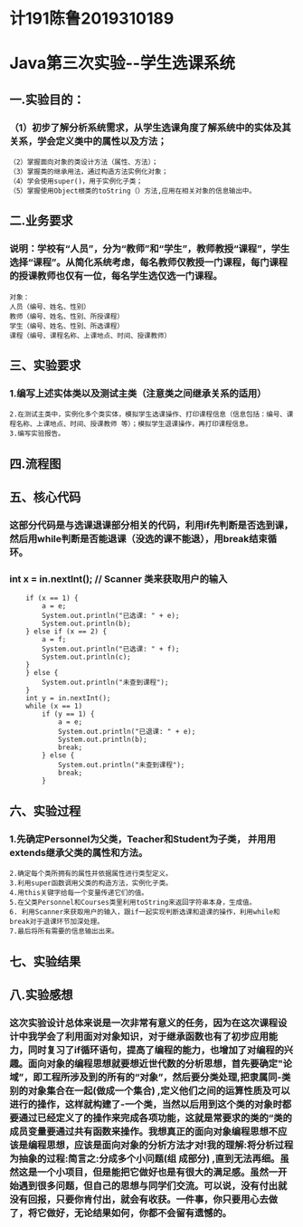 # 计191陈鲁2019310189
# Java第三次实验--学生选课系统

## 一.实验目的：
### （1）初步了解分析系统需求，从学生选课角度了解系统中的实体及其关系，学会定义类中的属性以及方法；
    （2）掌握面向对象的类设计方法（属性、方法）；
    （3）掌握类的继承用法，通过构造方法实例化对象；
    （4）学会使用super()，用于实例化子类；
    （5）掌握使用Object根类的toString（）方法,应用在相关对象的信息输出中。

## 二.业务要求
### 说明：学校有“人员”，分为“教师”和“学生”，教师教授“课程”，学生选择“课程”。从简化系统考虑，每名教师仅教授一门课程，每门课程的授课教师也仅有一位，每名学生选仅选一门课程。
    对象：
    人员（编号、姓名、性别）
    教师（编号、姓名、性别、所授课程）
    学生（编号、姓名、性别、所选课程）
    课程（编号、课程名称、上课地点、时间、授课教师）

## 三、实验要求
### 1.编写上述实体类以及测试主类（注意类之间继承关系的适用）
    2.在测试主类中，实例化多个类实体，模拟学生选课操作、打印课程信息（信息包括：编号、课程名称、上课地点、时间、授课教师 等）；模拟学生退课操作，再打印课程信息。
    3.编写实验报告。 

## 四.流程图
### 

## 五、核心代码
### 这部分代码是与选课退课部分相关的代码，利用if先判断是否选到课，然后用while判断是否能退课（没选的课不能退），用break结束循环。

### int x = in.nextInt();    // Scanner 类来获取用户的输入
        if (x == 1) {
            a = e;
            System.out.println("已选课: " + e);
            System.out.println(b);
        } else if (x == 2) {
            a = f;
            System.out.println("已选课: " + f);
            System.out.println(c);
        }
        } else {
            System.out.println("未查到课程");
        }
        int y = in.nextInt();
        while (x == 1)
            if (y == 1) {
                a = e;
                System.out.println("已退课: " + e);
                System.out.println(b);
                break;
            } else {
                System.out.println("未查到课程");
                break;
            }

## 六、实验过程
### 1.先确定Personnel为父类，Teacher和Student为子类， 并用用extends继承父类的属性和方法。
    2.确定每个类所拥有的属性并依据属性进行类型定义。
    3.利用super函数调用父类的构造方法，实例化子类。
    4.用this关键字给每一个变量传递它们的值。
    5.在父类Personnel和Courses类里利用toString来返回字符串本身，生成值。
    6. 利用Scanner来获取用户的输入，跟if一起实现判断选课和退课的操作，利用while和break对于退课环节加深处理。
    7.最后将所有需要的信息输出出来。

## 七、实验结果

## 八.实验感想
### 这次实验设计总体来说是一次非常有意义的任务，因为在这次课程设计中我学会了利用面对对象知识，对于继承函数也有了初步应用能力，同时复习了if循环语句，提高了编程的能力，也增加了对编程的兴趣。面向对象的编程思想就要想近世代数的分析思想，首先要确定"论域”，即工程所涉及到的所有的“对象”，然后要分类处理,把隶属同-类别的对象集合在一起(做成一个集合) ,定义他们之间的运算性质及可以进行的操作，这样就构建了-一个类，当然以后用到这个类的对象时都要通过已经定义了的操作来完成各项功能，这就是常要求的类的“类的成员变量要通过共有函数来操作。我想真正的面向对象编程思想不应该是编程思想，应该是面向对象的分析方法才对!我的理解:将分析过程为抽象的过程:简言之:分成多个小问题(组 成部分) ,直到无法再细。虽然这是一个小项目，但是能把它做好也是有很大的满足感。虽然一开始遇到很多问题，但自己的思想与同学们交流。可以说，没有付出就没有回报，只要你肯付出，就会有收获。一件事，你只要用心去做了，将它做好，无论结果如何，你都不会留有遗憾的。
